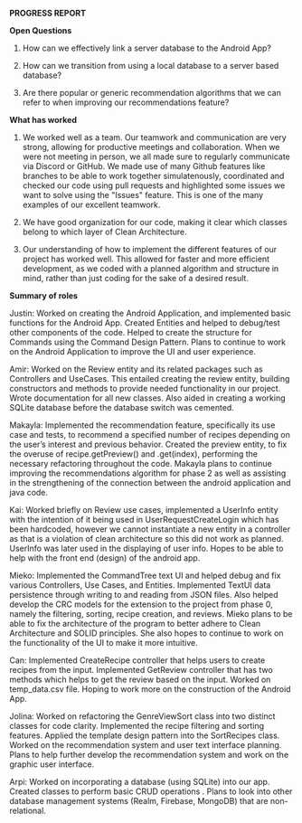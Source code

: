 **PROGRESS REPORT**

**Open Questions**

1) How can we effectively link a server database to the Android App?

2) How can we transition from using a local database to a server based database?

3) Are there popular or generic recommendation algorithms that we can refer to when improving our recommendations feature?

**What has worked**

1) We worked well as a team. Our teamwork and communication are very strong, allowing for productive meetings and collaboration. When we were not meeting in person, we all made sure to regularly communicate via Discord or GitHub. We made use of many Github features like branches to be able to work together simulatenously, coordinated and checked our code using pull requests and highlighted some issues we want to solve using the "Issues" feature. This is one of the many examples of our excellent teamwork.

2) We have good organization for our code, making it clear which classes belong to which layer of Clean Architecture.

3) Our understanding of how to implement the different features of our project has worked well. This allowed for faster and more efficient development, as we coded with a planned algorithm and structure in mind, rather than just coding for the sake of a desired result.

**Summary of roles**

Justin:
Worked on creating the Android Application, and implemented basic functions for the Android App. Created Entities and helped to debug/test other components of the code. Helped to create the structure for Commands using the Command Design Pattern. Plans to continue to work on the Android Application to improve the UI and user experience.

Amir:
Worked on the Review entity and its related packages such as Controllers and UseCases. This entailed creating the review entity, building constructors and methods to provide needed functionality in our project. Wrote documentation for all new classes. Also aided in creating a working SQLite database before the database switch was cemented.

Makayla:
Implemented the recommendation feature, specifically its use case and tests, to recommend a specified number of recipes depending on the user’s interest and previous behavior. Created the preview entity, to fix the overuse of recipe.getPreview() and .get(index), performing the necessary refactoring throughout the code. Makayla plans to continue improving the recommendations algorithm for phase 2 as well as assisting in the strengthening of the  connection between the android application and java code.

Kai:
Worked briefly on Review use cases, implemented a UserInfo entity with the intention of it being used in UserRequestCreateLogin which has been hardcoded, however we cannot instantiate a new entity in a controller as that is a violation of clean architecture so this did not work as planned. UserInfo was later used in the displaying of user info. Hopes to be able to help with the front end (design) of the android app.

Mieko:
Implemented the CommandTree text UI and helped debug and fix various Controllers, Use Cases, and Entities. Implemented TextUI data persistence through writing to and reading from JSON files. Also helped develop the CRC models for the extension to the project from phase 0, namely the filtering, sorting, recipe creation, and reviews. Mieko plans to be able to fix the architecture of the program to better adhere to Clean Architecture and SOLID principles. She also hopes to continue to work on the functionality of the UI to make it more intuitive.

Can:
Implemented CreateRecipe controller  that helps users to create recipes from the input. Implemented GetReview controller that has two methods which helps  to get the review based on the input. Worked on  temp_data.csv file.  Hoping to work more on the construction of the Android App.

Jolina:
Worked on refactoring the GenreViewSort class into two distinct classes for code clarity. Implemented the recipe filtering and sorting features. Applied the template design pattern into the SortRecipes class. Worked on the recommendation system and user text interface planning. Plans to help further develop the recommendation system and work on the graphic user interface.

Arpi:
Worked on incorporating a database (using SQLite) into our app. Created classes to perform basic CRUD operations . Plans to look into other database management systems (Realm, Firebase, MongoDB) that are non-relational.
